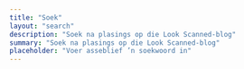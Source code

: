 ```yaml
---
title: "Soek"
layout: "search"
description: "Soek na plasings op die Look Scanned-blog"
summary: "Soek na plasings op die Look Scanned-blog"
placeholder: "Voer asseblief ’n soekwoord in"
---
```

